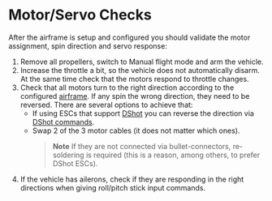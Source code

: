 # Motor/Servo Checks

After the airframe is setup and configured you should validate the motor assignment, spin direction and servo response:

1. Remove all propellers, switch to Manual flight mode and arm the vehicle.
1. Increase the throttle a bit, so the vehicle does not automatically disarm.
   At the same time check that the motors respond to throttle changes.
1. Check that all motors turn to the right direction according to the configured [airframe](../airframes/airframe_reference.md).
   If any spin the wrong direction, they need to be reversed.
   There are several options to achieve that:
   - If using ESCs that support [DShot](../peripherals/dshot.md) you can reverse the direction via [DShot commands](../peripherals/dshot.md#commands).
   - Swap 2 of the 3 motor cables (it does not matter which ones).
     > **Note** If they are not connected via bullet-connectors, re-soldering is required (this is a reason, among others, to prefer DShot ESCs).
1. If the vehicle has ailerons, check if they are responding in the right directions when giving roll/pitch stick input commands.
